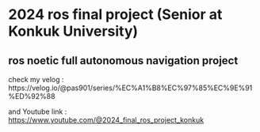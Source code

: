<h1> 2024 ros final project (Senior at Konkuk University) </h1>
<h2> ros noetic full autonomous navigation project</h2>
check my velog : https://velog.io/@pas901/series/%EC%A1%B8%EC%97%85%EC%9E%91%ED%92%88

and Youtube link : https://www.youtube.com/@2024_final_ros_project_konkuk
